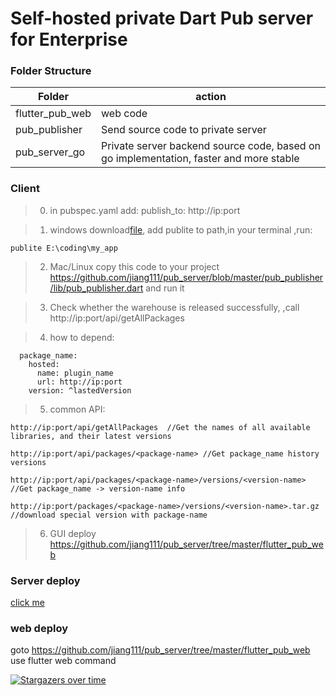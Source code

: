 # Self-hosted private Dart Pub server for Enterprise

### Folder Structure
|Folder|action|
|--|--|
|flutter_pub_web|web code|
|pub_publisher|Send source code to private server|
|pub_server_go|Private server backend source code, based on go implementation, faster and more stable|


### Client 

> 0. in pubspec.yaml add: publish_to: http://ip:port

> 1. windows download[file](https://github.com/jiang111/pub_server/raw/master/pub_publisher/bin/publite.exe), add  publite to path,in your terminal ,run:

```
publite E:\coding\my_app
```


> 2. Mac/Linux copy this code to your project https://github.com/jiang111/pub_server/blob/master/pub_publisher/lib/pub_publisher.dart and run it


> 3. Check whether the warehouse is released successfully, ,call http://ip:port/api/getAllPackages 

> 4. how to depend:

```
  package_name:
    hosted:
      name: plugin_name
      url: http://ip:port
    version: ^lastedVersion
```
> 5. common API:

```
http://ip:port/api/getAllPackages  //Get the names of all available libraries, and their latest versions

http://ip:port/api/packages/<package-name> //Get package_name history versions

http://ip:port/api/packages/<package-name>/versions/<version-name> //Get package_name -> version-name info

http://ip:port/packages/<package-name>/versions/<version-name>.tar.gz //download special version with package-name
```

> 6. GUI deploy https://github.com/jiang111/pub_server/tree/master/flutter_pub_web

### Server deploy

[click me](https://github.com/jiang111/pub_server/blob/master/pub_server_go/README.md)

### web deploy
goto https://github.com/jiang111/pub_server/tree/master/flutter_pub_web use flutter web command


[![Stargazers over time](https://starchart.cc/jiang111/pub_server.svg)](https://starchart.cc/jiang111/pub_server)







